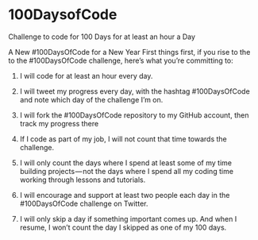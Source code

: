 # 100DaysofCode
Challenge to code for 100 Days for at least an hour a Day

A New #100DaysOfCode for a New Year
First things first, if you rise to the to the #100DaysOfCode challenge, here’s what you’re committing to:

1. I will code for at least an hour every day.

2. I will tweet my progress every day, with the hashtag #100DaysOfCode and note which day of the challenge I’m on.

3. I will fork the #100DaysOfCode repository to my GitHub account, then track my progress there

4. If I code as part of my job, I will not count that time towards the challenge.

5. I will only count the days where I spend at least some of my time building projects — not the days where I spend all my coding time working through lessons and tutorials.

6. I will encourage and support at least two people each day in the #100DaysOfCode challenge on Twitter.

7. I will only skip a day if something important comes up. And when I resume, I won’t count the day I skipped as one of my 100 days.
